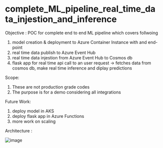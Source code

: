 # complete_ML_pipeline_real_time_data_injestion_and_inference

Objective : POC for complete end to end ML pipeline which covers follwoing 

1. model creation & deployment to Azure Container Instance with and end-point
2. real time data publish to Azure Event Hub
3. real time data injestion from Azure Event Hub to Cosmos db
4. flask app for real time api call to an user request -> fetches data from cosmos db, make real time inference and diplay predictions

Scope: 
1. These are not production grade codes
2. The purpose is for a demo considering all integrations

Future Work:
1. deploy model in AKS
2. deploy flask app in Azure Functions
3. more work on scaling 
 
Architecture : 

![image](https://github.com/user-attachments/assets/b36b9f83-7224-4b96-8f47-4b66b74dc647)

